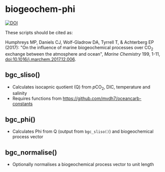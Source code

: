 # biogeochem-phi

[![DOI](https://zenodo.org/badge/95231697.svg)](https://zenodo.org/badge/latestdoi/95231697)

These scripts should be cited as:

Humphreys MP, Daniels CJ, Wolf-Gladrow DA, Tyrrell T, & Achterberg EP (2017): "On the influence of marine biogeochemical processes over CO<sub>2</sub> exchange between the atmosphere and ocean", *Marine Chemistry* 199, 1-11, <a href="https://doi.org/10.1016/j.marchem.2017.12.006">doi:10.1016/j.marchem.2017.12.006</a>.

## bgc_sliso()
  * Calculates isocapnic quotient (Q) from *p*CO<sub>2</sub>, DIC, temperature and salinity
  * Requires functions from https://github.com/mvdh7/oceancarb-constants

## bgc_phi()
  * Calculates Phi from Q (output from `bgc_sliso()`) and biogeochemical process vector

## bgc_normalise()
  * Optionally normalises a biogeochemical process vector to unit length
